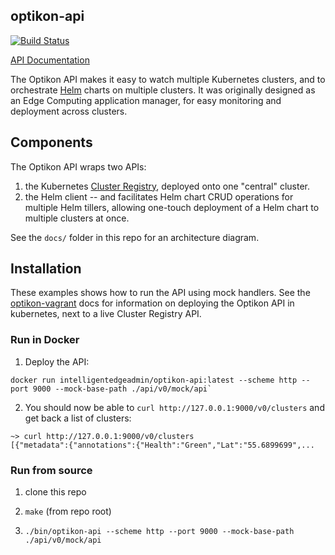 ## optikon-api

[![Build Status](https://travis-ci.org/optikon/api.svg?branch=master)](https://travis-ci.org/optikon/api)

[API Documentation](https://github.com/optikon/api/blob/master/api/v0/gen/swagger.md)

The Optikon API makes it easy to watch multiple Kubernetes clusters, and to orchestrate [Helm](https://www.helm.sh/) charts on multiple clusters.
It was originally designed as an Edge Computing application manager, for easy monitoring and deployment across clusters.

## Components

The Optikon API wraps two APIs:
1. the Kubernetes [Cluster Registry](https://github.com/kubernetes/cluster-registry/blob/master/docs/userguide.md), deployed onto one "central" cluster.
2. the Helm client -- and facilitates Helm chart CRUD operations for multiple Helm tillers, allowing one-touch deployment of a Helm chart to multiple clusters at once.

See the `docs/` folder in this repo for an architecture diagram.

## Installation

These examples shows how to run the API using mock handlers. See the [optikon-vagrant](https://github.com/optikon/vagrant) docs for information on deploying the Optikon API in kubernetes, next to a live Cluster Registry API.

### Run in Docker

1. Deploy the API:

```
docker run intelligentedgeadmin/optikon-api:latest --scheme http --port 9000 --mock-base-path ./api/v0/mock/api`
```

2. You should now be able to `curl http://127.0.0.1:9000/v0/clusters` and get back a list of clusters:

```
~> curl http://127.0.0.1:9000/v0/clusters
[{"metadata":{"annotations":{"Health":"Green","Lat":"55.6899699",...
```


### Run from source

1. clone this repo

2. `make` (from repo root)

3. `./bin/optikon-api --scheme http --port 9000 --mock-base-path ./api/v0/mock/api`

